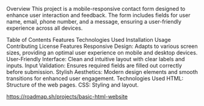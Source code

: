Overview
This project is a mobile-responsive contact form designed to enhance user interaction and feedback. The form includes fields for user name, email, phone number, and a message, ensuring a user-friendly experience across all devices.

Table of Contents
Features
Technologies Used
Installation
Usage
Contributing
License
Features
Responsive Design: Adapts to various screen sizes, providing an optimal user experience on mobile and desktop devices.
User-Friendly Interface: Clean and intuitive layout with clear labels and inputs.
Input Validation: Ensures required fields are filled out correctly before submission.
Stylish Aesthetics: Modern design elements and smooth transitions for enhanced user engagement.
Technologies Used
HTML: Structure of the web pages.
CSS: Styling and layout.

https://roadmap.sh/projects/basic-html-website
